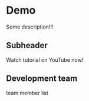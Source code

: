 # Demo

Some description!!!

## Subheader

Watch tutorial on YouTube now!

## Development team

team member list
